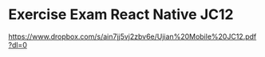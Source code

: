 # Exercise Exam React Native JC12

https://www.dropbox.com/s/ain7jj5vj2zbv6e/Ujian%20Mobile%20JC12.pdf?dl=0
